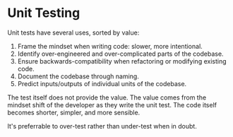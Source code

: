# Unit Testing

Unit tests have several uses, sorted by value:

1. Frame the mindset when writing code: slower, more intentional.
2. Identify over-engineered and over-complicated parts of the codebase.
3. Ensure backwards-compatibility when refactoring or modifying existing code.
4. Document the codebase through naming.
5. Predict inputs/outputs of individual units of the codebase.

The test itself does not provide the value. The value comes from the mindset
shift of the developer as they write the unit test. The code itself becomes
shorter, simpler, and more sensible.

It's preferrable to over-test rather than under-test when in doubt.
